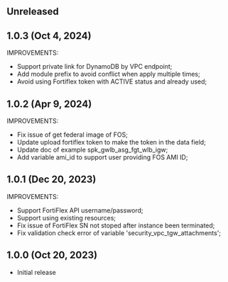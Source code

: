 ## Unreleased

## 1.0.3 (Oct 4, 2024)

IMPROVEMENTS:

* Support private link for DynamoDB by VPC endpoint; 
* Add module prefix to avoid conflict when apply multiple times;
* Avoid using Fortiflex token with ACTIVE status and already used;

## 1.0.2 (Apr 9, 2024)

IMPROVEMENTS:

* Fix issue of get federal image of FOS; 
* Update upload fortiflex token to make the token in the data field; 
* Update doc of example spk_gwlb_asg_fgt_wlb_igw; 
* Add variable ami_id to support user providing FOS AMI ID;

## 1.0.1 (Dec 20, 2023)

IMPROVEMENTS:

* Support FortiFlex API username/password;
* Support using existing resources;
* Fix issue of FortiFlex SN not stoped after instance been terminated;
* Fix validation check error of variable 'security_vpc_tgw_attachments';

## 1.0.0 (Oct 20, 2023)

* Initial release
